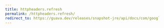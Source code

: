 ```yaml
---
title: httpheaders.refresh
permalink: /httpheaders.refresh/
redirect_to: https://guava.dev/releases/snapshot-jre/api/docs/com/google/common/net/HttpHeaders.html#REFRESH
---
```

